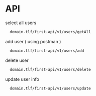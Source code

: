 # API


select all users
```sh
  domain.tlf/first-api/v1/users/getAll
```

add user ( using postman )
```sh
  domain.tlf/first-api/v1/users/add
```

delete user
```sh
  domain.tlf/first-api/v1/users/delete
```

update user info
```sh
  domain.tlf/first-api/v1/users/update
```
